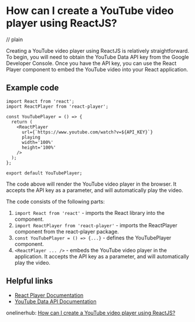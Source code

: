 # How can I create a YouTube video player using ReactJS?
// plain

Creating a YouTube video player using ReactJS is relatively straightforward. To begin, you will need to obtain the YouTube Data API key from the Google Developer Console. Once you have the API key, you can use the React Player component to embed the YouTube video into your React application.

## Example code

```
import React from 'react';
import ReactPlayer from 'react-player';

const YouTubePlayer = () => {
  return (
    <ReactPlayer
      url={`https://www.youtube.com/watch?v=${API_KEY}`}
      playing
      width='100%'
      height='100%'
    />
  );
};

export default YouTubePlayer;
```

The code above will render the YouTube video player in the browser. It accepts the API key as a parameter, and will automatically play the video.

The code consists of the following parts:

1. `import React from 'react'` - imports the React library into the component.
2. `import ReactPlayer from 'react-player'` - imports the ReactPlayer component from the react-player package.
3. `const YouTubePlayer = () => {...}` - defines the YouTubePlayer component.
4. `<ReactPlayer ... />` - embeds the YouTube video player in the application. It accepts the API key as a parameter, and will automatically play the video.

## Helpful links
- [React Player Documentation](https://www.npmjs.com/package/react-player)
- [YouTube Data API Documentation](https://developers.google.com/youtube/v3/getting-started)

onelinerhub: [How can I create a YouTube video player using ReactJS?](https://onelinerhub.com/reactjs/how-can-i-create-a-youtube-video-player-using-reactjs)